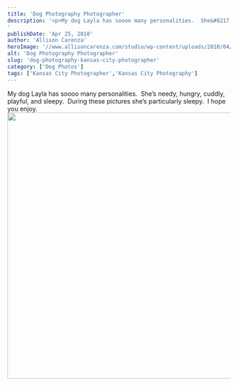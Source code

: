 ```yaml
---
title: 'Dog Photography Photographer'
description: '<p>My dog Layla has soooo many personalities.  She&#8217;s needy, hungry, cuddly, playful, and sleepy.  During these pictures she&#8217;s particularly sleepy. [&hellip;]</p>
'
publishDate: 'Apr 25, 2010'
author: 'Allison Carenza'
heroImage: '//www.allisoncarenza.com/studio/wp-content/uploads/2010/04/layla.jpg'
alt: 'Dog Photography Photographer'
slug: 'dog-photography-kansas-city-photographer'
category: ['Dog Photos']
tags: ['Kansas City Photographer','Kansas City Photography']
---
```


<p>My dog Layla has soooo many personalities.  She&#8217;s needy, hungry, cuddly, playful, and sleepy.  During these pictures she&#8217;s particularly sleepy.  I hope you enjoy.  <a rel="attachment wp-att-683" href="http://www.allisoncarenza.com/archives/682/layla"><img class="aligncenter size-full wp-image-683" title="layla" src="http://www.allisoncarenza.com/studio/wp-content/uploads/2010/04/layla.jpg" alt="" width="900" height="600" srcset="/media/layla.jpg 900w, /media/layla-300x200.jpg 300w, /media/layla-768x512.jpg 768w" sizes="(max-width: 900px) 100vw, 900px" /></a></p>
